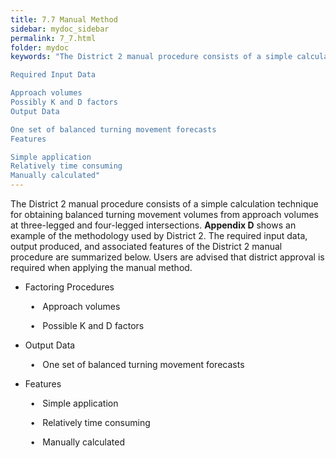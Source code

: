 ```yaml
---
title: 7.7 Manual Method
sidebar: mydoc_sidebar
permalink: 7_7.html
folder: mydoc
keywords: "The District 2 manual procedure consists of a simple calculation technique for obtaining balanced turning movement volumes from approach volumes at three-legged and four-legged intersections. Appendix D shows an example of the methodology used by District 2. The required input data, output produced, and associated features of the District 2 manual procedure are summarized below. Users are advised that district approval is required when applying the manual method.

Required Input Data

Approach volumes
Possibly K and D factors
Output Data

One set of balanced turning movement forecasts
Features

Simple application
Relatively time consuming
Manually calculated"
---
```


<style>
  div{text-align: justify;}
</style>

The District 2 manual procedure consists of a simple calculation technique for obtaining balanced
turning movement volumes from approach volumes at three-legged and four-legged intersections.
<b>Appendix D</b> shows an example of the methodology used by District 2. The required input data,
output produced, and associated features of the District 2 manual procedure are summarized
below. Users are advised that district approval is required when applying the manual method.

<div id="red-square">
<ul><li>Factoring Procedures</li></ul>

<ol>&nbsp;&nbsp;•&nbsp;&nbsp; Approach volumes</ol>
<ol>&nbsp;&nbsp;•&nbsp;&nbsp; Possible K and D factors</ol>
</div>


<div id="red-square">
<ul><li>Output Data</li></ul>

<ol>&nbsp;&nbsp;•&nbsp;&nbsp; One set of balanced turning movement forecasts</ol>
</div>


<div id="red-square">
<ul><li>Features</li></ul>

<ol>&nbsp;&nbsp;•&nbsp;&nbsp; Simple application</ol>
<ol>&nbsp;&nbsp;•&nbsp;&nbsp; Relatively time consuming</ol>
<ol>&nbsp;&nbsp;•&nbsp;&nbsp; Manually calculated</ol>
</div>








